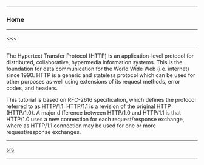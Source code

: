 
---

### Home

---

[<<<](https://github.com/ttltrk/WEB/blob/master/HTTP/BHM/01/HOME.MD)

---

The Hypertext Transfer Protocol (HTTP) is an application-level protocol for distributed, collaborative, 
hypermedia information systems. This is the foundation for data communication for the World Wide Web (i.e. internet) since 1990. 
HTTP is a generic and stateless protocol which can be used for other purposes as well using extensions of its request methods, 
error codes, and headers.

This tutorial is based on RFC-2616 specification, which defines the protocol referred to as HTTP/1.1. HTTP/1.1 is a revision 
of the original HTTP (HTTP/1.0). A major difference between HTTP/1.0 and HTTP/1.1 is that HTTP/1.0 uses a new connection 
for each request/response exchange, where as HTTP/1.1 connection may be used for one or more request/response exchanges.

---

[src](https://www.tutorialspoint.com/http/index.htm)

---
